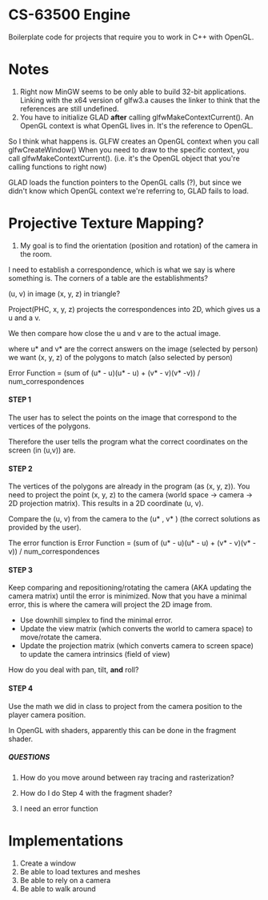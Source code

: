 # CS-63500 Engine
Boilerplate code for projects that require you to work in C++ with OpenGL.


# Notes
1. Right now MinGW seems to be only able to build 32-bit applications. Linking with the x64 version of glfw3.a causes the linker to think that the references are still undefined.
2. You have to initialize GLAD **after** calling glfwMakeContextCurrent(). An OpenGL context is what OpenGL lives in. It's the reference to OpenGL.

So I think what happens is.
GLFW creates an OpenGL context when you call glfwCreateWindow()
When you need to draw to the specific context, you call glfwMakeContextCurrent(). (i.e. it's the OpenGL object that you're calling functions to right now)

GLAD loads the function pointers to the OpenGL calls (?), but since we didn't know which OpenGL context we're referring to, GLAD fails to load.

# Projective Texture Mapping?
1. My goal is to find the orientation (position and rotation) of the camera in the room.

I need to establish a correspondence, which is what we say is where something is. The corners of a table are the establishments?

(u, v) in image
(x, y, z) in triangle?

Project(PHC, x, y, z) projects the correspondences into 2D, which gives us a u and a v.

We then compare how close the u and v are to the actual image.

where u\* and v\* are the correct answers on the image (selected by person)
we want (x, y, z) of the polygons to match (also selected by person)

Error Function = (sum of (u\* - u)(u\* - u) + (v\* - v)(v\* -v)) / num_correspondences


#### STEP 1
The user has to select the points on the image that correspond to the vertices of the polygons.

Therefore the user tells the program what the correct coordinates on the screen (in (u,v)) are.

#### STEP 2
The vertices of the polygons are already in the program (as (x, y, z)). You need to project the point (x, y, z) to the camera (world space -> camera -> 2D projection matrix). This results in a 2D coordinate (u, v).

Compare the (u, v) from the camera to the (u\* , v\* ) (the correct solutions as provided by the user).

The error function is 
Error Function = (sum of (u\* - u)(u\* - u) + (v\* - v)(v\* -v)) / num_correspondences


#### STEP 3
Keep comparing and repositioning/rotating the camera (AKA updating the camera matrix) until the error is minimized. Now that you have a minimal error, this is where the camera will project the 2D image from.

* Use downhill simplex to find the minimal error.
* Update the view matrix (which converts the world to camera space) to move/rotate the camera.
* Update the projection matrix (which converts camera to screen space) to update the camera intrinsics (field of view)

How do you deal with pan, tilt, **and** roll?

#### STEP 4
Use the math we did in class to project from the camera position to the player camera position.

In OpenGL with shaders, apparently this can be done in the fragment shader.


##### QUESTIONS
1. How do you move around between ray tracing and rasterization?
2. How do I do Step 4 with the fragment shader?


2. I need an error function


# Implementations
1. Create a window
2. Be able to load textures and meshes
3. Be able to rely on a camera
4. Be able to walk around
